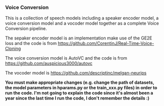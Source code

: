 ### Voice Conversion

This is a collection of speech models including a speaker encoder model, a voice conversion model and a vocoder model together as a complete Voice Conversion pipeline.

The sepaker encoder model is an implementation make use of the GE2E loss and the code is from https://github.com/CorentinJ/Real-Time-Voice-Cloning

The voice conversion model is AutoVC and the code is from https://github.com/auspicious3000/autovc

The vocoder model is https://github.com/descriptinc/melgan-neurips

**You must make appropriate changes (e.g. change the path of datasets, the model parameters in hparams.py or the train_xxx.py files) in order to run the code. I'm not going to explain the code since it's almost been a year since the last time I run the code, I don't remember the details :)**
